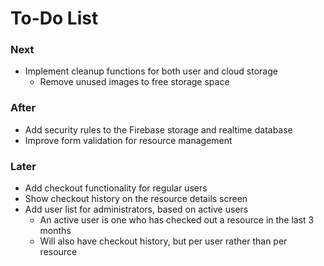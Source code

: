 # To-Do List
### Next
- Implement cleanup functions for both user and cloud storage
  - Remove unused images to free storage space

### After
- Add security rules to the Firebase storage and realtime database
- Improve form validation for resource management

### Later
- Add checkout functionality for regular users
- Show checkout history on the resource details screen
- Add user list for administrators, based on active users
  - An active user is one who has checked out a resource in the last 3 months
  - Will also have checkout history, but per user rather than per resource